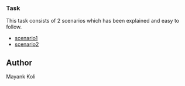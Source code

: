 ### Task

This task consists of 2 scenarios which has been explained and easy to follow. 

- [scenario1](https://github.com/manukoli1986/Snubes-devops-task/tree/master/scenario1/README.md)
- [scenario2](https://github.com/manukoli1986/Snubes-devops-task/tree/master/scenario2#readme)


## Author

Mayank Koli
